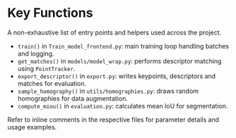 # Key Functions

A non-exhaustive list of entry points and helpers used across the project.

- `train()` in `Train_model_frontend.py`: main training loop handling batches and logging.
- `get_matches()` in `models/model_wrap.py`: performs descriptor matching using `PointTracker`.
- `export_descriptor()` in `export.py`: writes keypoints, descriptors and matches for evaluation.
- `sample_homography()` in `utils/homographies.py`: draws random homographies for data augmentation.
- `compute_miou()` in `evaluation.py`: calculates mean IoU for segmentation.

Refer to inline comments in the respective files for parameter details and usage examples.

